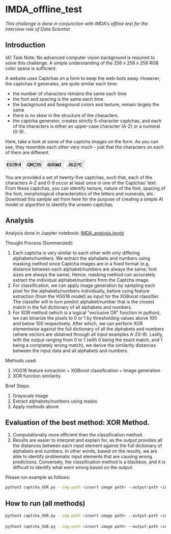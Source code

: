 # IMDA_offline_test
*This challenge is done in conjunction with IMDA's offline test for the interview role of Data Scientist*

## Introduction
(A) Task 
Note: No advanced computer vision background is required to solve this challenge. A simple understanding of the 256 x 256 x 256 RGB color space is sufficient.

A website uses Captchas on a form to keep the web-bots away. However, the captchas it generates, are quite similar each time:
- the number of characters remains the same each time  
- the font and spacing is the same each time  
- the background and foreground colors and texture, remain largely the same
- there is no skew in the structure of the characters.  
- the captcha generator, creates strictly 5-character captchas, and each of the characters is either an upper-case character (A-Z) or a numeral (0-9).

Here, take a look at some of the captcha images on the form. As you can see, they resemble each other very much - just that the characters on each of them are different.

![alt text](https://github.com/leezhiqiangleonard/IMDA_offline_test/blob/main/sampleCaptchas/input/input00.jpg)
![alt text](https://github.com/leezhiqiangleonard/IMDA_offline_test/blob/main/sampleCaptchas/input/input01.jpg)
![alt text](https://github.com/leezhiqiangleonard/IMDA_offline_test/blob/main/sampleCaptchas/input/input02.jpg)
![alt text](https://github.com/leezhiqiangleonard/IMDA_offline_test/blob/main/sampleCaptchas/input/input03.jpg)
			
You are provided a set of twenty-five captchas, such that, each of the characters A-Z and 0-9 occur at least once in one of the Captchas' text. From these captchas, you can identify texture, nature of the font, spacing of the font, morphological characteristics of the letters and numerals, etc. Download this sample set from here for the purpose of creating a simple AI model or algorithm to identify the unseen captchas.

## Analysis

Analysis done in Jupyter notebook: [IMDA_analysis.ipynb](https://github.com/leezhiqiangleonard/IMDA_offline_test/blob/main/IMDA_analysis.ipynb)

Thought Process (Summarized):
1. Each captcha is very similar to each other with only differing alphabets/numbers. We extract the alphabets and numbers using masking method since Captcha images are in a fixed format (e.g. distance between each alphabet/numbers are always the same; font sizes are always the same). Hence, masking method can accurately extract the individual alphabet/numbers from the Captcha image. 
2. For classification, we can apply image generation by sampling each pixel for the alphabets/numbers individually, before using feature extraction (from the VGG16 model) as input for the XGBoost classifier. The classifer will in turn predict alphabet/number that is the closest match in the full dictionary of all alphabets and numbers. 
3. For XOR method (which is a logical "exclusive OR" function in python), we can binarize the pixels to 0 or 1 by thresholding values above 100 and below 100 respectively. After which, we can perform XOR elementwise against the full dictionary of all the alphabets and numbers (where vectors are obtained through all input examples A-Z0-9). Lastly, with the output ranging from 0 to 1 (with 0 being the exact match, and 1 being a completely wrong match), we derive the similarity distances between the input data and all alphabets and numbers. 

Methods used:
1. VGG16 feature extraction + XGBoost classification + Image generation
2. XOR function similarity

Brief Steps:
1. Grayscale image
2. Extract alphabets/numbers using masks
3. Apply methods above

## Evaluation of the best method: XOR Method. 
1. Computationally more efficient than the classification method.
2. Results are easier to interpret and explain for, as the output provides all the distances between each input element against the full dictionary of alphabets and numbers. In other words, based on the results, we are able to identify problematic input elements that are causing wrong predictions. Conversely, the classification method is a blackbox, and it is difficult to identify what went wrong based on the output. 


Please run example as follows:

```bash
python3 captcha_XOR.py --img-path <insert image path> --output-path <insert output path (.txt file)>
```

## How to run (all methods)

```bash
python3 captcha_XOR.py --img-path <insert image path> --output-path <insert output path (.txt file)>

python3 captcha_XGB.py --img-path <insert image path> --output-path <insert output path (.txt file)>
```
